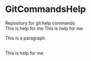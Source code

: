 # GitCommandsHelp
Repository for git help commands
<br>This is help for me
This is help for me
</br>
<p>This is a paragraph.</p>
<br>This is help for me</br>
